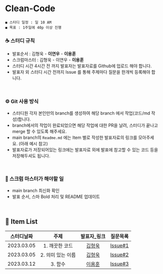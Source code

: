 # Clean-Code

    ◼︎ 스터디 일정 : 일 10 AM
    ◼︎ 목표 : 1주일에 40p 이상 진행

    
### ☕️ 스터디 규칙

- 발표순서 : 김형욱 - **이연우** - **이용훈**
- 스크럼마스터 : 김형욱 - 이연우 - **이용훈**
- 스터디 시간 4시간 전 까지 발표자는 발표자료를 Github에 업로드 해야 합니다.
- 발표자 외 스터디 시간 전까지 Issue 를 통해 주제마다 질문을 한개씩 등록해야 합니다.

<br>

### ⚙️ Git 사용 방식

- 스터디원 각자 본인만의 branch를 생성하여 해당 branch 에서 작업(코드/md 작성)합니다.
- branch에서의 작업이 완료되었으면 해당 작업에 대한 PR을 날려, 스터디가 끝나고 merge 할 수 있도록 해주세요.
- main branch의 `Readme.md` 에는 Item 별로 작성한 발표자료의 링크를 모아주세요. (아래 예시 참고)
- 발표자료가 저장되어있는 링크에는 발표자료 외에 발표에 참고할 수 있는 코드 등을 저장해두셔도 됩니다.
<br>

### 📌 스크럼 마스터가 해야할 일

- main branch 최신화 확인
- 발표 순서, 스마 Bold 처리 및 README 업데이트
<br>


## 🍄 Item List

|   스터디날짜    | 주제 | 발표자_링크 |    질문목록 |
|:----------:|:---:|:----------:|:----------:|
| 2023.03.05 | 1. 깨끗한 코드 | [김형욱](https://morning-paprika-8fa.notion.site/7c828fa6634f4adfa3268dd0efadfeaf) | [Issue#1](https://github.com/Dev-Prison/Clean-Code/issues/1) |
| 2023.03.05 | 2. 의미 있는 이름 | [김형욱](https://morning-paprika-8fa.notion.site/dc96fc0af88b466c960d53553d9bd614) | [Issue#2](https://github.com/Dev-Prison/Clean-Code/issues/3) |
| 2023.03.12 | 3. 함수 | [이용훈](https://github.com/Dev-Prison/Clean-Code/blob/main/yonghoon/ch03_%ED%95%A8%EC%88%98.md) | [Issue#3](https://github.com/Dev-Prison/Clean-Code/issues/5) |
